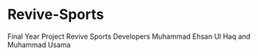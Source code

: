 # Revive-Sports
Final Year Project Revive Sports
Developers 
Muhammad Ehsan Ul Haq and Muhammad Usama
